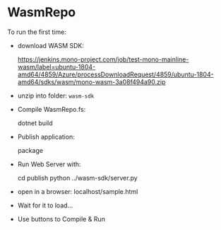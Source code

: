 # WasmRepo

To run the first time:

- download WASM SDK: 

    https://jenkins.mono-project.com/job/test-mono-mainline-wasm/label=ubuntu-1804-amd64/4859/Azure/processDownloadRequest/4859/ubuntu-1804-amd64/sdks/wasm/mono-wasm-3a08f494a90.zip

- unzip into folder: `wasm-sdk`

- Compile WasmRepo.fs:

    dotnet build

- Publish application:

    package

- Run Web Server with:

    cd publish
    python ../wasm-sdk/server.py

- open in a browser: localhost/sample.html

- Wait for it to load...

- Use buttons to Compile & Run